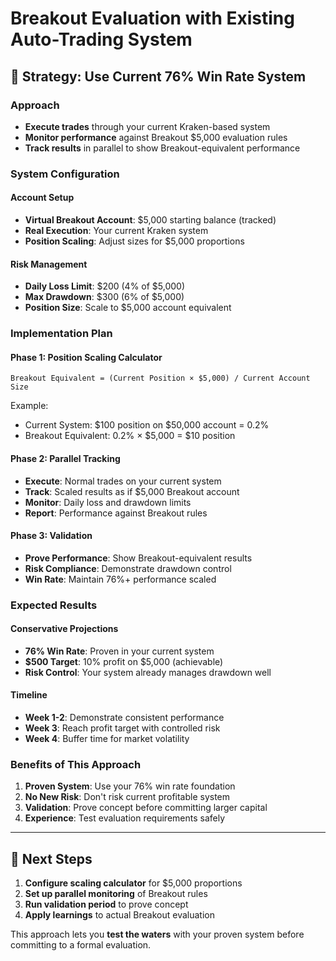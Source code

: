 # Breakout Evaluation with Existing Auto-Trading System

## 🎯 **Strategy: Use Current 76% Win Rate System**

### **Approach**
- **Execute trades** through your current Kraken-based system
- **Monitor performance** against Breakout $5,000 evaluation rules
- **Track results** in parallel to show Breakout-equivalent performance

### **System Configuration**

#### **Account Setup**
- **Virtual Breakout Account**: $5,000 starting balance (tracked)
- **Real Execution**: Your current Kraken system
- **Position Scaling**: Adjust sizes for $5,000 proportions

#### **Risk Management**
- **Daily Loss Limit**: $200 (4% of $5,000)
- **Max Drawdown**: $300 (6% of $5,000)
- **Position Size**: Scale to $5,000 account equivalent

### **Implementation Plan**

#### **Phase 1: Position Scaling Calculator**
```
Breakout Equivalent = (Current Position × $5,000) / Current Account Size
```

Example:
- Current System: $100 position on $50,000 account = 0.2%
- Breakout Equivalent: 0.2% × $5,000 = $10 position

#### **Phase 2: Parallel Tracking**
- **Execute**: Normal trades on your current system
- **Track**: Scaled results as if $5,000 Breakout account
- **Monitor**: Daily loss and drawdown limits
- **Report**: Performance against Breakout rules

#### **Phase 3: Validation**
- **Prove Performance**: Show Breakout-equivalent results
- **Risk Compliance**: Demonstrate drawdown control
- **Win Rate**: Maintain 76%+ performance scaled

### **Expected Results**

#### **Conservative Projections**
- **76% Win Rate**: Proven in your current system
- **$500 Target**: 10% profit on $5,000 (achievable)
- **Risk Control**: Your system already manages drawdown well

#### **Timeline**
- **Week 1-2**: Demonstrate consistent performance
- **Week 3**: Reach profit target with controlled risk
- **Week 4**: Buffer time for market volatility

### **Benefits of This Approach**
1. **Proven System**: Use your 76% win rate foundation
2. **No New Risk**: Don't risk current profitable system
3. **Validation**: Prove concept before committing larger capital
4. **Experience**: Test evaluation requirements safely

---

## 🚀 **Next Steps**

1. **Configure scaling calculator** for $5,000 proportions
2. **Set up parallel monitoring** of Breakout rules
3. **Run validation period** to prove concept
4. **Apply learnings** to actual Breakout evaluation

This approach lets you **test the waters** with your proven system before committing to a formal evaluation.